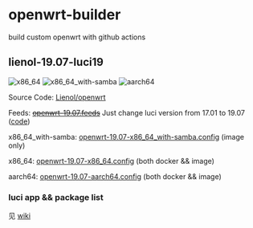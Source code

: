 # openwrt-builder

build custom openwrt with github actions

## lienol-19.07-luci19

![x86_64](https://github.com/RookieZoe/openwrt-builder/workflows/openwrt-19.07-x86_64/badge.svg)
![x86_64_with-samba](https://github.com/RookieZoe/openwrt-builder/workflows/openwrt-19.07-x86_64_with-samba/badge.svg)
![aarch64](https://github.com/RookieZoe/openwrt-builder/workflows/openwrt-19.07-aarch64/badge.svg)

Source Code: [Lienol/openwrt](https://github.com/Lienol/openwrt)

Feeds: ~~[openwrt-19.07.feeds](./openwrt-19.07.feeds)~~ Just change luci version from 17.01 to 19.07 ([code](https://github.com/RookieZoe/openwrt-builder/blob/main/.github/workflows/openwrt-19.07-x86_64.yml#L34))

x86_64_with-samba: [openwrt-19.07-x86_64_with-samba.config](./openwrt-19.07-x86_64_with-samba.config) (image only)

x86_64: [openwrt-19.07-x86_64.config](./openwrt-19.07-x86_64.config) (both docker && image)

aarch64: [openwrt-19.07-aarch64.config](./openwrt-19.07-aarch64.config) (both docker && image)

### luci app && package list

见 [wiki](https://github.com/RookieZoe/openwrt-builder/wiki)
